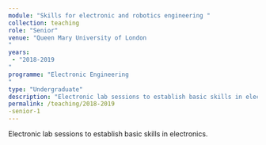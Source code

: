 ```yaml
---
module: "Skills for electronic and robotics engineering "
collection: teaching
role: "Senior"
venue: "Queen Mary University of London
"
years:
 - "2018-2019
"
programme: "Electronic Engineering
"
type: "Undergraduate"
description: "Electronic lab sessions to establish basic skills in electronics."
permalink: /teaching/2018-2019
-senior-1
---
```


Electronic lab sessions to establish basic skills in electronics.
